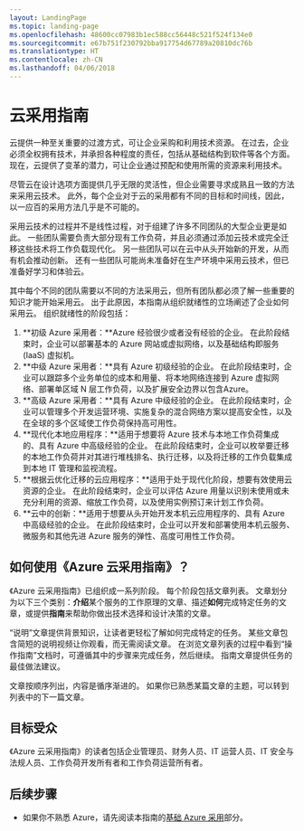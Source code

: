 ```yaml
---
layout: LandingPage
ms.topic: landing-page
ms.openlocfilehash: 48600cc07983b1ec588cc56448c521f524f134e0
ms.sourcegitcommit: e67b751f230792bba917754d67789a20810dc76b
ms.translationtype: HT
ms.contentlocale: zh-CN
ms.lasthandoff: 04/06/2018
---
```

# <a name="cloud-adoption-guide"></a>云采用指南

云提供一种至关重要的过渡方式，可让企业采购和利用技术资源。 在过去，企业必须全权拥有技术，并承担各种程度的责任，包括从基础结构到软件等各个方面。 现在，云提供了变革的潜力，可让企业通过预配和使用所需的资源来利用技术。

尽管云在设计选项方面提供几乎无限的灵活性，但企业需要寻求成熟且一致的方法来采用云技术。 此外，每个企业对于云的采用都有不同的目标和时间线，因此，以一应百的采用方法几乎是不可能的。

采用云技术的过程并不是线性过程，对于组建了许多不同团队的大型企业更是如此。 一些团队需要负责大部分现有工作负荷，并且必须通过添加云技术或完全迁移这些技术将工作负载现代化。 另一些团队可以在云中从头开始新的开发，从而有机会推动创新。 还有一些团队可能尚未准备好在生产环境中采用云技术，但已准备好学习和体验云。

其中每个不同的团队需要以不同的方法采用云，但所有团队都必须了解一些重要的知识才能开始采用云。 出于此原因，本指南从组织就绪性的立场阐述了企业如何采用云。 组织就绪性的阶段包括：

1. **初级 Azure 采用者：**Azure 经验很少或者没有经验的企业。 在此阶段结束时，企业可以部署基本的 Azure 网站或虚拟网络，以及基础结构即服务 (IaaS) 虚拟机。  
2. **中级 Azure 采用者：**具有 Azure 初级经验的企业。 在此阶段结束时，企业可以跟踪多个业务单位的成本和用量、将本地网络连接到 Azure 虚拟网络、部署单区域 N 层工作负荷，以及扩展安全边界以包含Azure。
3. **高级 Azure 采用者：**具有 Azure 中级经验的企业。 在此阶段结束时，企业可以管理多个开发运营环境、实施复杂的混合网络方案以提高安全性，以及在全球的多个区域使工作负荷保持高可用性。 
4. **现代化本地应用程序：**适用于想要将 Azure 技术与本地工作负荷集成的、具有 Azure 中高级经验的企业。 在此阶段结束时，企业可以枚举要迁移的本地工作负荷并对其进行堆栈排名、执行迁移，以及将迁移的工作负载集成到本地 IT 管理和监视流程。
5. **根据云优化迁移的云应用程序：**适用于处于现代化阶段，想要有效使用云资源的企业。 在此阶段结束时，企业可以评估 Azure 用量以识别未使用或未充分利用的资源、缩放工作负荷，以及使用实例预订来计划工作负荷。
6. **云中的创新：**适用于想要从头开始开发本机云应用程序的、具有 Azure 中高级经验的企业。 在此阶段结束时，企业可以开发和部署使用本机云服务、微服务和其他先进 Azure 服务的弹性、高度可用性工作负荷。

## <a name="how-to-use-the-azure-cloud-adoption-guide"></a>如何使用《Azure 云采用指南》？

《Azure 云采用指南》已组织成一系列阶段。 每个阶段包括文章列表。 文章划分为以下三个类别：**介绍**某个服务的工作原理的文章、描述**如何**完成特定任务的文章，或提供**指南**来帮助你做出技术选择和设计决策的文章。 

“说明”文章提供背景知识，让读者更轻松了解如何完成特定的任务。 某些文章包含简短的说明视频让你观看，而无需阅读文章。 在浏览文章列表的过程中看到“操作指南”文档时，可遵循其中的步骤来完成任务，然后继续。 指南文章提供任务的最佳做法建议。 

文章按顺序列出，内容是循序渐进的。 如果你已熟悉某篇文章的主题，可以转到列表中的下一篇文章。 

## <a name="audience"></a>目标受众

《Azure 云采用指南》的读者包括企业管理员、财务人员、IT 运营人员、IT 安全与法规人员、工作负荷开发所有者和工作负荷运营所有者。

## <a name="next-steps"></a>后续步骤

* 如果你不熟悉 Azure，请先阅读本指南的[基础 Azure 采用](adoption-intro/overview.md)部分。
